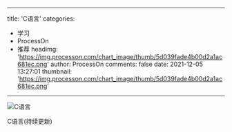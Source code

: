 
---
title: 'C语言'
categories: 
 - 学习
 - ProcessOn
 - 推荐
headimg: 'https://img.processon.com/chart_image/thumb/5d039fade4b00d2a1ac681ec.png'
author: ProcessOn
comments: false
date: 2021-12-05 13:27:01
thumbnail: 'https://img.processon.com/chart_image/thumb/5d039fade4b00d2a1ac681ec.png'
---

<div>   
<img class="thumb" alt="C语言" src="https://img.processon.com/chart_image/thumb/5d039fade4b00d2a1ac681ec.png" referrerpolicy="no-referrer">
<p>C语言(持续更新)</p>  
</div>
            